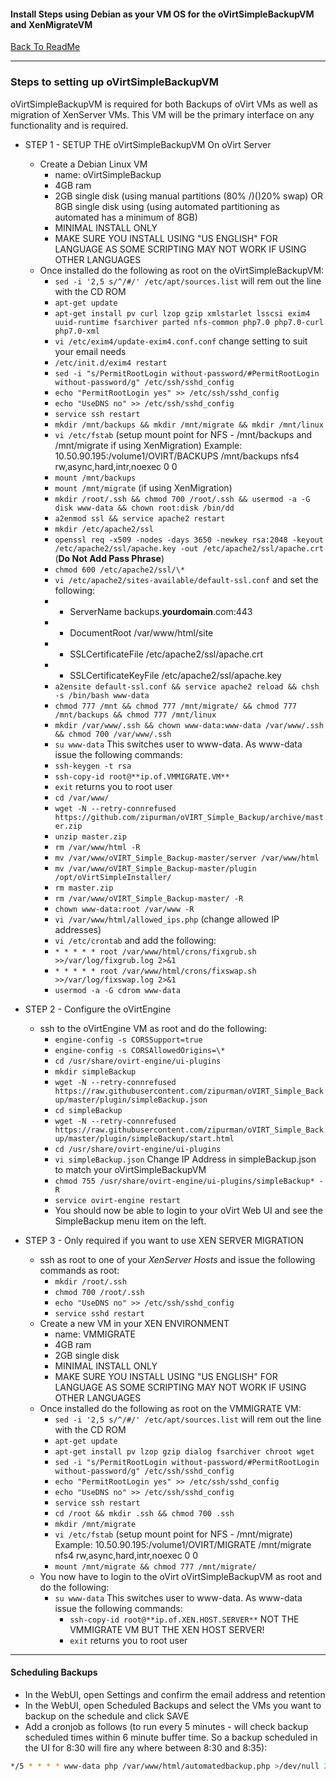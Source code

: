 #### Install Steps using Debian as your VM OS for the oVirtSimpleBackupVM and XenMigrateVM
 
 [Back To ReadMe](https://github.com/zipurman/oVIRT_Simple_Backup/)
 
 

---

### Steps to setting up oVirtSimpleBackupVM 

oVirtSimpleBackupVM is required for both Backups of oVirt VMs as well as migration of XenServer VMs. This VM will be the primary interface on any functionality and is required.

* STEP 1 - SETUP THE oVirtSimpleBackupVM On oVirt Server
    * Create a Debian Linux VM
        * name: oVirtSimpleBackup
        * 4GB ram
        * 2GB single disk (using manual partitions (80% /)()20% swap) OR 8GB single disk using (using automated partitioning as automated has a minimum of 8GB)
        * MINIMAL INSTALL ONLY
        * MAKE SURE YOU INSTALL USING "US ENGLISH" FOR LANGUAGE AS SOME SCRIPTING MAY NOT WORK IF USING OTHER LANGUAGES
    * Once installed do the following as root on the oVirtSimpleBackupVM:
        * ``sed -i '2,5 s/^/#/' /etc/apt/sources.list`` will rem out the line with the CD ROM
        * ``apt-get update``
        * ``apt-get install pv curl lzop gzip xmlstarlet lsscsi exim4 uuid-runtime fsarchiver parted nfs-common php7.0 php7.0-curl php7.0-xml``
        * ``vi /etc/exim4/update-exim4.conf.conf`` change setting to suit your email needs
        * ``/etc/init.d/exim4 restart``
        * ``sed -i "s/PermitRootLogin without-password/#PermitRootLogin without-password/g" /etc/ssh/sshd_config`` 
        * ``echo "PermitRootLogin yes" >> /etc/ssh/sshd_config``
        * ``echo "UseDNS no" >> /etc/ssh/sshd_config``
        * ``service ssh restart``
        * ``mkdir /mnt/backups && mkdir /mnt/migrate && mkdir /mnt/linux``
        * ``vi /etc/fstab`` (setup mount point for NFS - /mnt/backups and /mnt/migrate if using XenMigration) Example: 10.50.90.195:/volume1/OVIRT/BACKUPS /mnt/backups nfs4 rw,async,hard,intr,noexec 0 0
        * ``mount /mnt/backups``
        * ``mount /mnt/migrate`` (if using XenMigration)
        * ``mkdir /root/.ssh && chmod 700 /root/.ssh && usermod -a -G disk www-data && chown root:disk /bin/dd``
        * ``a2enmod ssl && service apache2 restart``
        * ``mkdir /etc/apache2/ssl``
        * ``openssl req -x509 -nodes -days 3650 -newkey rsa:2048 -keyout /etc/apache2/ssl/apache.key -out /etc/apache2/ssl/apache.crt`` (**Do Not Add Pass Phrase**)
        * ``chmod 600 /etc/apache2/ssl/\*``
        * ``vi /etc/apache2/sites-available/default-ssl.conf`` and set the following:
        * *  ServerName backups.**yourdomain**.com:443
        * *  DocumentRoot /var/www/html/site
        * *  SSLCertificateFile /etc/apache2/ssl/apache.crt
        * *  SSLCertificateKeyFile /etc/apache2/ssl/apache.key
        * ``a2ensite default-ssl.conf && service apache2 reload && chsh -s /bin/bash www-data``
        * ``chmod 777 /mnt && chmod 777 /mnt/migrate/ && chmod 777 /mnt/backups && chmod 777 /mnt/linux``
        * ``mkdir /var/www/.ssh && chown www-data:www-data /var/www/.ssh && chmod 700 /var/www/.ssh``
        * ``su www-data`` This switches user to www-data. As www-data issue the following commands:
        * ``ssh-keygen -t rsa``
        * ``ssh-copy-id root@**ip.of.VMMIGRATE.VM**``
        * ``exit`` returns you to root user
        * ``cd /var/www/``
        * ``wget -N --retry-connrefused https://github.com/zipurman/oVIRT_Simple_Backup/archive/master.zip``
        * ``unzip master.zip``
        * ``rm /var/www/html -R``
        * ``mv /var/www/oVIRT_Simple_Backup-master/server /var/www/html``
        * ``mv /var/www/oVIRT_Simple_Backup-master/plugin /opt/oVirtSimpleInstaller/``
        * ``rm master.zip``
        * ``rm /var/www/oVIRT_Simple_Backup-master/ -R``
        * ``chown www-data:root /var/www -R``
        * ``vi /var/www/html/allowed_ips.php`` (change allowed IP addresses)
        * ``vi /etc/crontab`` and add the following:
        * ``* * * * * root /var/www/html/crons/fixgrub.sh >>/var/log/fixgrub.log 2>&1``
        * ``* * * * * root /var/www/html/crons/fixswap.sh >>/var/log/fixswap.log 2>&1``
        * ``usermod -a -G cdrom www-data``
 
        
* STEP 2 - Configure the oVirtEngine
    * ssh to the oVirtEngine VM as root and do the following:
        * ``engine-config -s CORSSupport=true``
        * ``engine-config -s CORSAllowedOrigins=\*``
        * ``cd /usr/share/ovirt-engine/ui-plugins``
        * ``mkdir simpleBackup``
        * ``wget -N --retry-connrefused https://raw.githubusercontent.com/zipurman/oVIRT_Simple_Backup/master/plugin/simpleBackup.json``
        * ``cd simpleBackup``
        * ``wget -N --retry-connrefused https://raw.githubusercontent.com/zipurman/oVIRT_Simple_Backup/master/plugin/simpleBackup/start.html``
        * ``cd /usr/share/ovirt-engine/ui-plugins``
        * ``vi simpleBackup.json`` Change IP Address in simpleBackup.json to match your oVirtSimpleBackupVM
        * ``chmod 755 /usr/share/ovirt-engine/ui-plugins/simpleBackup* -R``
        * ``service ovirt-engine restart``
        * You should now be able to login to your oVirt Web UI and see the SimpleBackup menu item on the left.


* STEP 3 - Only required if you want to use XEN SERVER MIGRATION
    * ssh as root to one of your *XenServer Hosts* and issue the following commands as root:
        * ``mkdir /root/.ssh``
        * ``chmod 700 /root/.ssh``
        * ``echo "UseDNS no" >> /etc/ssh/sshd_config``
        * ``service sshd restart``
    * Create a new VM in your XEN ENVIRONMENT
        * name: VMMIGRATE
        * 4GB ram
        * 2GB single disk
        * MINIMAL INSTALL ONLY
        * MAKE SURE YOU INSTALL USING "US ENGLISH" FOR LANGUAGE AS SOME SCRIPTING MAY NOT WORK IF USING OTHER LANGUAGES
    * Once installed do the following as root on the VMMIGRATE VM:
        * ``sed -i '2,5 s/^/#/' /etc/apt/sources.list`` will rem out the line with the CD ROM
        * ``apt-get update``
        * ``apt-get install pv lzop gzip dialog fsarchiver chroot wget``
        * ``sed -i "s/PermitRootLogin without-password/#PermitRootLogin without-password/g" /etc/ssh/sshd_config`` 
        * ``echo "PermitRootLogin yes" >> /etc/ssh/sshd_config``
        * ``echo "UseDNS no" >> /etc/ssh/sshd_config``
        * ``service ssh restart``
        * ``cd /root && mkdir .ssh && chmod 700 .ssh``
        * ``mkdir /mnt/migrate``
        * ``vi /etc/fstab`` (setup mount point for NFS - /mnt/migrate) Example: 10.50.90.195:/volume1/OVIRT/MIGRATE /mnt/migrate nfs4 rw,async,hard,intr,noexec 0 0
        * ``mount /mnt/migrate && chmod 777 /mnt/migrate/``
    * You now have to login to the oVirt oVirtSimpleBackupVM as root and do the following:
        * ``su www-data`` This switches user to www-data. As www-data issue the following commands:
            * ``ssh-copy-id root@**ip.of.XEN.HOST.SERVER**`` NOT THE VMMIGRATE VM BUT THE XEN HOST SERVER!
            * ``exit`` returns you to root user
 
---

#### Scheduling Backups

*  In the WebUI, open Settings and confirm the email address and retention
*  In the WebUI, open Scheduled Backups and select the VMs you want to backup on the schedule and click SAVE
*  Add a cronjob as follows (to run every 5 minutes - will check backup scheduled times within 6 minute buffer time. So a backup scheduled in the UI for 8:30 will fire any where between 8:30 and 8:35):
```bash
*/5 * * * * www-data php /var/www/html/automatedbackup.php >/dev/null 2>&1
```